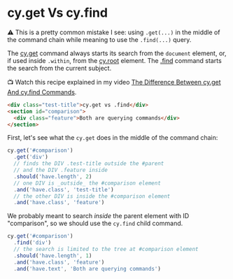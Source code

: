 # cy.get Vs cy.find

⚠️ This is a pretty common mistake I see: using `.get(...)` in the middle of the command chain while meaning to use the `.find(...)` query.

The [cy.get](https://on.cypress.io/get) command always starts its search from the `document` element, or, if used inside `.within`, from the [cy.root](https://on.cypress.io/root) element. The [.find](https://on.cypress.io/find) command starts the search from the current subject.

📺 Watch this recipe explained in my video [The Difference Between cy.get And cy.find Commands](https://youtu.be/OLctp9x5R1g).

<!-- fiddle cy.get vs .find -->

```html
<div class="test-title">cy.get vs .find</div>
<section id="comparison">
  <div class="feature">Both are querying commands</div>
</section>
```

First, let's see what the `cy.get` does in the middle of the command chain:

```js
cy.get('#comparison')
  .get('div')
  // finds the DIV .test-title outside the #parent
  // and the DIV .feature inside
  .should('have.length', 2)
  // one DIV is _outside_ the #comparison element
  .and('have.class', 'test-title')
  // the other DIV is inside the #comparison element
  .and('have.class', 'feature')
```

We probably meant to search _inside_ the parent element with ID "comparison", so we should use the `cy.find` child command.

```js
cy.get('#comparison')
  .find('div')
  // the search is limited to the tree at #comparison element
  .should('have.length', 1)
  .and('have.class', 'feature')
  .and('have.text', 'Both are querying commands')
```

<!-- fiddle-end -->
